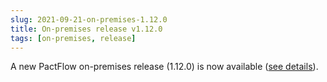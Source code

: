 ```yaml
---
slug: 2021-09-21-on-premises-1.12.0
title: On-premises release v1.12.0
tags: [on-premises, release]
---
```


A new PactFlow on-premises release (1.12.0) is now available ([see details](https://docs.pactflow.io/docs/on-premises/releases/1.12.0)).
